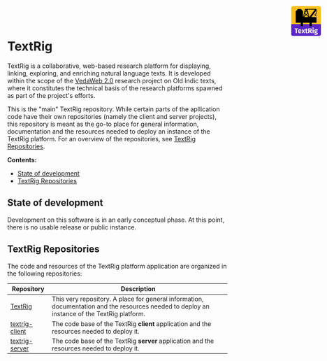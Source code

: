 <img width="72" height="72" align="right" style="position: absolute;  top: 0; right: 0; padding: 12px;" src="resources/logo.png" alt="TextRig logo"/>

# TextRig <!-- omit in toc -->

TextRig is a collaborative, web-based research platform for displaying, linking, exploring, and enriching natural language texts. It is developed within the scope of the [VedaWeb 2.0](https://vedaweb.uni-koeln.de/) research project on Old Indic texts, where it constitutes the technical basis of the research platforms spawned as part of the project's efforts.

This is the "main" TextRig repository. While certain parts of the apllication code have their own repositories (namely the client and server projects), this repository is meant as the go-to place for general information, documentation and the resources needed to deploy an instance of the TextRig platform. For an overview of the repositories, see [TextRig Repositories](#textrig-repositories).


**Contents:**

- [State of development](#state-of-development)
- [TextRig Repositories](#textrig-repositories)


## State of development

Development on this software is in an early conceptual phase. At this point, there is no usable release or public instance.


## TextRig Repositories

The code and resources of the TextRig platform application are organized in the following repositories:

| Repository | Description |
| --- | --- |
| [TextRig](https://github.com/VedaWebProject/textrig) | This very repository. A place for general information, documentation and the resources needed to deploy an instance of the TextRig platform. |
| [textrig-client](https://github.com/VedaWebProject/textrig-client) | The code base of the TextRig **client** application and the resources needed to deploy it. |
| [textrig-server](https://github.com/VedaWebProject/textrig-server) | The code base of the TextRig **server** application and the resources needed to deploy it. |
